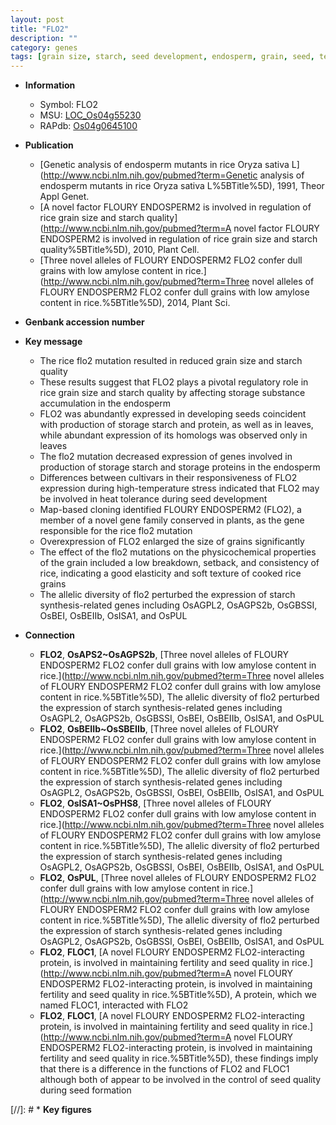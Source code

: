 ```yaml
---
layout: post
title: "FLO2"
description: ""
category: genes
tags: [grain size, starch, seed development, endosperm, grain, seed, temperature]
---
```


* **Information**  
    + Symbol: FLO2  
    + MSU: [LOC_Os04g55230](http://rice.plantbiology.msu.edu/cgi-bin/ORF_infopage.cgi?orf=LOC_Os04g55230)  
    + RAPdb: [Os04g0645100](http://rapdb.dna.affrc.go.jp/viewer/gbrowse_details/irgsp1?name=Os04g0645100)  

* **Publication**  
    + [Genetic analysis of endosperm mutants in rice Oryza sativa L](http://www.ncbi.nlm.nih.gov/pubmed?term=Genetic analysis of endosperm mutants in rice Oryza sativa L%5BTitle%5D), 1991, Theor Appl Genet.
    + [A novel factor FLOURY ENDOSPERM2 is involved in regulation of rice grain size and starch quality](http://www.ncbi.nlm.nih.gov/pubmed?term=A novel factor FLOURY ENDOSPERM2 is involved in regulation of rice grain size and starch quality%5BTitle%5D), 2010, Plant Cell.
    + [Three novel alleles of FLOURY ENDOSPERM2 FLO2 confer dull grains with low amylose content in rice.](http://www.ncbi.nlm.nih.gov/pubmed?term=Three novel alleles of FLOURY ENDOSPERM2 FLO2 confer dull grains with low amylose content in rice.%5BTitle%5D), 2014, Plant Sci.

* **Genbank accession number**  

* **Key message**  
    + The rice flo2 mutation resulted in reduced grain size and starch quality
    + These results suggest that FLO2 plays a pivotal regulatory role in rice grain size and starch quality by affecting storage substance accumulation in the endosperm
    + FLO2 was abundantly expressed in developing seeds coincident with production of storage starch and protein, as well as in leaves, while abundant expression of its homologs was observed only in leaves
    + The flo2 mutation decreased expression of genes involved in production of storage starch and storage proteins in the endosperm
    + Differences between cultivars in their responsiveness of FLO2 expression during high-temperature stress indicated that FLO2 may be involved in heat tolerance during seed development
    + Map-based cloning identified FLOURY ENDOSPERM2 (FLO2), a member of a novel gene family conserved in plants, as the gene responsible for the rice flo2 mutation
    + Overexpression of FLO2 enlarged the size of grains significantly
    + The effect of the flo2 mutations on the physicochemical properties of the grain included a low breakdown, setback, and consistency of rice, indicating a good elasticity and soft texture of cooked rice grains
    + The allelic diversity of flo2 perturbed the expression of starch synthesis-related genes including OsAGPL2, OsAGPS2b, OsGBSSI, OsBEI, OsBEIIb, OsISA1, and OsPUL

* **Connection**  
    + __FLO2__, __OsAPS2~OsAGPS2b__, [Three novel alleles of FLOURY ENDOSPERM2 FLO2 confer dull grains with low amylose content in rice.](http://www.ncbi.nlm.nih.gov/pubmed?term=Three novel alleles of FLOURY ENDOSPERM2 FLO2 confer dull grains with low amylose content in rice.%5BTitle%5D), The allelic diversity of flo2 perturbed the expression of starch synthesis-related genes including OsAGPL2, OsAGPS2b, OsGBSSI, OsBEI, OsBEIIb, OsISA1, and OsPUL
    + __FLO2__, __OsBEIIb~OsSBEIIb__, [Three novel alleles of FLOURY ENDOSPERM2 FLO2 confer dull grains with low amylose content in rice.](http://www.ncbi.nlm.nih.gov/pubmed?term=Three novel alleles of FLOURY ENDOSPERM2 FLO2 confer dull grains with low amylose content in rice.%5BTitle%5D), The allelic diversity of flo2 perturbed the expression of starch synthesis-related genes including OsAGPL2, OsAGPS2b, OsGBSSI, OsBEI, OsBEIIb, OsISA1, and OsPUL
    + __FLO2__, __OsISA1~OsPHS8__, [Three novel alleles of FLOURY ENDOSPERM2 FLO2 confer dull grains with low amylose content in rice.](http://www.ncbi.nlm.nih.gov/pubmed?term=Three novel alleles of FLOURY ENDOSPERM2 FLO2 confer dull grains with low amylose content in rice.%5BTitle%5D), The allelic diversity of flo2 perturbed the expression of starch synthesis-related genes including OsAGPL2, OsAGPS2b, OsGBSSI, OsBEI, OsBEIIb, OsISA1, and OsPUL
    + __FLO2__, __OsPUL__, [Three novel alleles of FLOURY ENDOSPERM2 FLO2 confer dull grains with low amylose content in rice.](http://www.ncbi.nlm.nih.gov/pubmed?term=Three novel alleles of FLOURY ENDOSPERM2 FLO2 confer dull grains with low amylose content in rice.%5BTitle%5D), The allelic diversity of flo2 perturbed the expression of starch synthesis-related genes including OsAGPL2, OsAGPS2b, OsGBSSI, OsBEI, OsBEIIb, OsISA1, and OsPUL
    + __FLO2__, __FLOC1__, [A novel FLOURY ENDOSPERM2 FLO2-interacting protein, is involved in maintaining fertility and seed quality in rice.](http://www.ncbi.nlm.nih.gov/pubmed?term=A novel FLOURY ENDOSPERM2 FLO2-interacting protein, is involved in maintaining fertility and seed quality in rice.%5BTitle%5D),  A protein, which we named FLOC1, interacted with FLO2
    + __FLO2__, __FLOC1__, [A novel FLOURY ENDOSPERM2 FLO2-interacting protein, is involved in maintaining fertility and seed quality in rice.](http://www.ncbi.nlm.nih.gov/pubmed?term=A novel FLOURY ENDOSPERM2 FLO2-interacting protein, is involved in maintaining fertility and seed quality in rice.%5BTitle%5D),  these findings imply that there is a difference in the functions of FLO2 and FLOC1 although both of appear to be involved in the control of seed quality during seed formation

[//]: # * **Key figures**  


